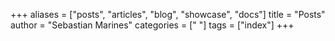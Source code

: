 +++
aliases = ["posts", "articles", "blog", "showcase", "docs"]
title = "Posts"
author = "Sebastian Marines"
categories = [" "]
tags = ["index"]
+++